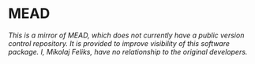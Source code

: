 # MEAD

_This is a mirror of MEAD, which does not currently have a public version control 
repository. It is provided to improve visibility of this software package. 
I, Mikolaj Feliks, have no relationship to the original developers._
